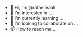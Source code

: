 - 👋 Hi, I’m @rafaelleaall
- 👀 I’m interested in ...
- 🌱 I’m currently learning ...
- 💞️ I’m looking to collaborate on ...
- 📫 How to reach me ...

<!---
rafaelleaall/rafaelleaall is a ✨ special ✨ repository because its `README.md` (this file) appears on your GitHub profile.
You can click the Preview link to take a look at your changes.
--->
